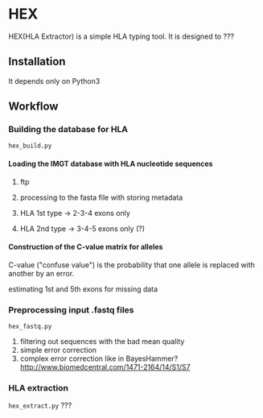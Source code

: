 # HEX
HEX(HLA Extractor) is a simple HLA typing tool. It is designed to ???

## Installation
It depends only on Python3

## Workflow

### Building the database for HLA
`hex_build.py`

#### Loading the IMGT database with HLA nucleotide sequences

1. ftp
2. processing to the fasta file with storing metadata

1. HLA 1st type -> 2-3-4 exons only
2. HLA 2nd type -> 3-4-5 exons only (?)

#### Construction of the C-value matrix for alleles
C-value ("confuse value") is the probability that one allele is replaced with another by an error.

estimating 1st and 5th exons for missing data

### Preprocessing input .fastq files
`hex_fastq.py`
1. filtering out sequences with the bad mean quality
2. simple error correction
3. complex error correction like in BayesHammer? http://www.biomedcentral.com/1471-2164/14/S1/S7

### HLA extraction
`hex_extract.py`
???
